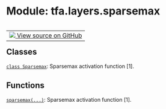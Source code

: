 <div itemscope itemtype="http://developers.google.com/ReferenceObject">
<meta itemprop="name" content="tfa.layers.sparsemax" />
<meta itemprop="path" content="Stable" />
</div>

# Module: tfa.layers.sparsemax


<table class="tfo-notebook-buttons tfo-api" align="left">

<td>
  <a target="_blank" href="https://github.com/tensorflow/addons/tree/r0.6/tensorflow_addons/layers/sparsemax.py">
    <img src="https://www.tensorflow.org/images/GitHub-Mark-32px.png" />
    View source on GitHub
  </a>
</td></table>





<!-- Placeholder for "Used in" -->


## Classes

[`class Sparsemax`](../../tfa/layers/Sparsemax.md): Sparsemax activation function [1].

## Functions

[`sparsemax(...)`](../../tfa/activations/sparsemax.md): Sparsemax activation function [1].


